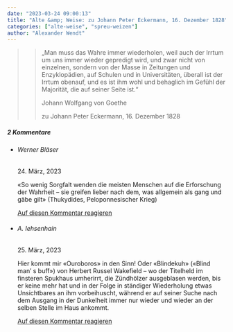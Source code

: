 ```yaml
---
date: "2023-03-24 09:00:13"
title: "Alte &amp; Weise: zu Johann Peter Eckermann, 16. Dezember 1828"
categories: ["alte-weise", "spreu-weizen"]
author: "Alexander Wendt"
---
```


>> „Man muss das Wahre immer wiederholen,
>> weil auch der Irrtum um uns immer wieder
>> gepredigt wird, und zwar nicht von einzelnen,
>> sondern von der Masse in Zeitungen und
>> Enzyklopädien, auf Schulen und in
>> Universitäten, überall ist der Irrtum obenauf,
>> und es ist ihm wohl und behaglich im Gefühl
>> der Majorität, die auf seiner Seite ist.“
>> 
>> Johann Wolfgang von Goethe
>> 
>> zu Johann Peter Eckermann, 16. Dezember 1828

<!--more-->
<h5 class="comments-h">
2 Kommentare </h5>
<ul class="commentlist">
<li class="comment even thread-even depth-1 clearfix" id="li-comment-119426">
<h6 class="author">Werner Bläser</h6> <span class="date">24. März, 2023</span>



«So wenig Sorgfalt wenden die meisten Menschen auf die Erforschung der Wahrheit &#8211; sie greifen lieber nach dem, was allgemein als gang und gäbe gilt» (Thukydides, Peloponnesischer Krieg)

<a rel="nofollow" class="comment-reply-link" href="#comment-119426" data-commentid="119426" data-postid="16969" data-belowelement="comment-119426" data-respondelement="respond" data-replyto="Antworte auf Werner Bläser" aria-label="Antworte auf Werner Bläser">Auf diesen Kommentar reagieren</a> 


</li>
<li class="comment odd alt thread-odd thread-alt depth-1 clearfix" id="li-comment-119428">
<h6 class="author">A. Iehsenhain</h6> <span class="date">25. März, 2023</span>



Hier kommt mir «Ouroboros» in den Sinn! Oder «Blindekuh» («Blind man&#8217; s buff») von Herbert Russel Wakefield &#8211; wo der Titelheld im finsteren Spukhaus umherirrt, die Zündhölzer ausgeblasen werden, bis er keine mehr hat und in der Folge in ständiger Wiederholung etwas Unsichtbares an ihm vorbeihuscht, während er auf seiner Suche nach dem Ausgang in der Dunkelheit immer nur wieder und wieder an der selben Stelle im Haus ankommt.

<a rel="nofollow" class="comment-reply-link" href="#comment-119428" data-commentid="119428" data-postid="16969" data-belowelement="comment-119428" data-respondelement="respond" data-replyto="Antworte auf A. Iehsenhain" aria-label="Antworte auf A. Iehsenhain">Auf diesen Kommentar reagieren</a> 


</li>
</ul>
